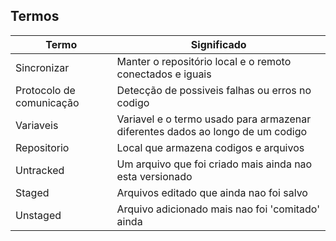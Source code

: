 Termos
-------

|Termo|Significado|
|-----|-----------|
|Sincronizar|Manter o repositório local e o remoto conectados e iguais|
|Protocolo de comunicação|Detecção de possiveis falhas ou erros no codigo|
|Variaveis|Variavel e o termo usado para armazenar diferentes dados ao longo de um codigo|
|Repositorio| Local que armazena codigos e arquivos|
|Untracked|Um arquivo que foi criado mais ainda nao esta versionado|
|Staged| Arquivos editado que ainda nao foi salvo|
|Unstaged| Arquivo adicionado mais nao foi 'comitado' ainda|  
